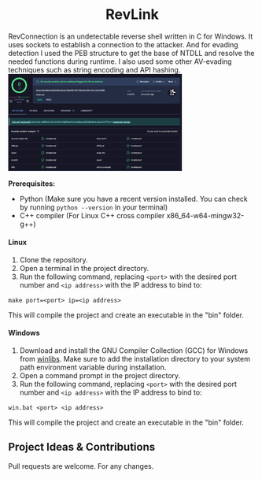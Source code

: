 <div align="center">
  <h1>RevLink</h1>
</div>
RevConnection is an undetectable reverse shell written in C for Windows. It uses sockets to establish a connection to the attacker. And for evading detection I used the PEB structure to get the base of NTDLL and resolve the needed functions during runtime. I also used some other AV-evading techniques such as string encoding and API hashing.

<img src="assets/screenshot.png" alt="My cool logo" width="70%"/>


**Prerequisites:**
-   Python (Make sure you have a recent version installed. You can check by running `python --version` in your terminal)
-   C++ compiler (For Linux C++ cross compiler x86_64-w64-mingw32-g++)

#### Linux
1.  Clone the repository.
1.  Open a terminal in the project directory.
2.  Run the following command, replacing `<port>` with the desired port number and `<ip address>` with the IP address to bind to:
```
make port=<port> ip=<ip address>

```
This will compile the project and create an executable in the "bin" folder.

#### Windows
1.  Download and install the GNU Compiler Collection (GCC) for Windows from [winlibs](https://winlibs.com/#download-release). Make sure to add the installation directory to your system path environment variable during installation.
2.  Open a command prompt in the project directory.
3.  Run the following command, replacing `<port>` with the desired port number and `<ip address>` with the IP address to bind to:
```
win.bat <port> <ip address>

```

This will compile the project and create an executable in the "bin" folder.

## Project Ideas & Contributions

Pull requests are welcome. For any changes.
